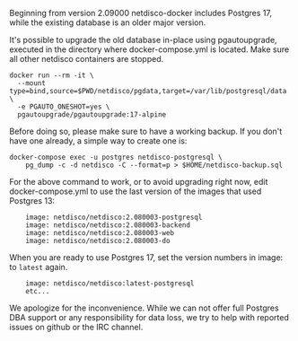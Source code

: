 
Beginning from version 2.09000 netdisco-docker includes Postgres 17, 
while the existing database is an older major version.

It's possible to upgrade the old database in-place using pgautoupgrade, 
executed in the directory where docker-compose.yml is located. Make 
sure all other netdisco containers are stopped.

```
docker run --rm -it \
  --mount type=bind,source=$PWD/netdisco/pgdata,target=/var/lib/postgresql/data \
  -e PGAUTO_ONESHOT=yes \
  pgautoupgrade/pgautoupgrade:17-alpine
```

Before doing so, please make sure to have a working backup. If you don't
have one already, a simple way to create one is:

```
docker-compose exec -u postgres netdisco-postgresql \
    pg_dump -c -d netdisco -C --format=p > $HOME/netdisco-backup.sql

```

For the above command to work, or to avoid upgrading right now, edit
docker-compose.yml to use the last version of the images that used
Postgres 13:

```
    image: netdisco/netdisco:2.080003-postgresql
    image: netdisco/netdisco:2.080003-backend
    image: netdisco/netdisco:2.080003-web
    image: netdisco/netdisco:2.080003-do
```

When you are ready to use Postgres 17, set the version numbers in image:
to `latest` again.

```
    image: netdisco/netdisco:latest-postgresql
    etc...
```

We apologize for the inconvenience. While we can not offer full
Postgres DBA support or any responsibility for data loss, we try to
help with reported issues on github or the IRC channel. 

